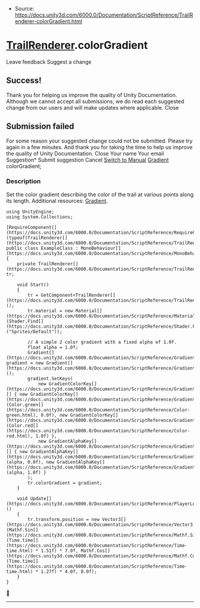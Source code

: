* Source: https://docs.unity3d.com/6000.0/Documentation/ScriptReference/TrailRenderer-colorGradient.html

#  [TrailRenderer](https://docs.unity3d.com/6000.0/Documentation/ScriptReference/TrailRenderer.html).colorGradient
Leave feedback
Suggest a change
## Success!
Thank you for helping us improve the quality of Unity Documentation. Although we cannot accept all submissions, we do read each suggested change from our users and will make updates where applicable.
Close
## Submission failed
For some reason your suggested change could not be submitted. Please <a>try again</a> in a few minutes. And thank you for taking the time to help us improve the quality of Unity Documentation.
Close
Your name Your email Suggestion* Submit suggestion
Cancel
[Switch to Manual](https://docs.unity3d.com/6000.0/Documentation/Manual/class-TrailRenderer.html "Go to TrailRenderer Component in the Manual")
[Gradient](https://docs.unity3d.com/6000.0/Documentation/ScriptReference/Gradient.html) colorGradient; 
### Description
Set the color gradient describing the color of the trail at various points along its length.
Additional resources: [Gradient](https://docs.unity3d.com/6000.0/Documentation/ScriptReference/Gradient.html).
```
using UnityEngine;
using System.Collections;  
  
[RequireComponent[](https://docs.unity3d.com/6000.0/Documentation/ScriptReference/RequireComponent.html)(typeof(TrailRenderer[](https://docs.unity3d.com/6000.0/Documentation/ScriptReference/TrailRenderer.html)))]
public class ExampleClass : MonoBehaviour[](https://docs.unity3d.com/6000.0/Documentation/ScriptReference/MonoBehaviour.html)
{
    private TrailRenderer[](https://docs.unity3d.com/6000.0/Documentation/ScriptReference/TrailRenderer.html) tr;  
  
    void Start()
    {
        tr = GetComponent<TrailRenderer[](https://docs.unity3d.com/6000.0/Documentation/ScriptReference/TrailRenderer.html)>();
        tr.material = new Material[](https://docs.unity3d.com/6000.0/Documentation/ScriptReference/Material.html)(Shader.Find[](https://docs.unity3d.com/6000.0/Documentation/ScriptReference/Shader.Find.html)("Sprites/Default"));  
  
        // A simple 2 color gradient with a fixed alpha of 1.0f.
        float alpha = 1.0f;
        Gradient[](https://docs.unity3d.com/6000.0/Documentation/ScriptReference/Gradient.html) gradient = new Gradient[](https://docs.unity3d.com/6000.0/Documentation/ScriptReference/Gradient.html)();
        gradient.SetKeys(
            new GradientColorKey[](https://docs.unity3d.com/6000.0/Documentation/ScriptReference/GradientColorKey.html)[] { new GradientColorKey[](https://docs.unity3d.com/6000.0/Documentation/ScriptReference/GradientColorKey.html)(Color.green[](https://docs.unity3d.com/6000.0/Documentation/ScriptReference/Color-green.html), 0.0f), new GradientColorKey[](https://docs.unity3d.com/6000.0/Documentation/ScriptReference/GradientColorKey.html)(Color.red[](https://docs.unity3d.com/6000.0/Documentation/ScriptReference/Color-red.html), 1.0f) },
            new GradientAlphaKey[](https://docs.unity3d.com/6000.0/Documentation/ScriptReference/GradientAlphaKey.html)[] { new GradientAlphaKey[](https://docs.unity3d.com/6000.0/Documentation/ScriptReference/GradientAlphaKey.html)(alpha, 0.0f), new GradientAlphaKey[](https://docs.unity3d.com/6000.0/Documentation/ScriptReference/GradientAlphaKey.html)(alpha, 1.0f) }
        );
        tr.colorGradient = gradient;
    }  
  
    void Update[](https://docs.unity3d.com/6000.0/Documentation/ScriptReference/PlayerLoop.Update.html)()
    {
        tr.transform.position = new Vector3[](https://docs.unity3d.com/6000.0/Documentation/ScriptReference/Vector3.html)(Mathf.Sin[](https://docs.unity3d.com/6000.0/Documentation/ScriptReference/Mathf.Sin.html)(Time.time[](https://docs.unity3d.com/6000.0/Documentation/ScriptReference/Time-time.html) * 1.51f) * 7.0f, Mathf.Cos[](https://docs.unity3d.com/6000.0/Documentation/ScriptReference/Mathf.Cos.html)(Time.time[](https://docs.unity3d.com/6000.0/Documentation/ScriptReference/Time-time.html) * 1.27f) * 4.0f, 0.0f);
    }
}

```

* * *
